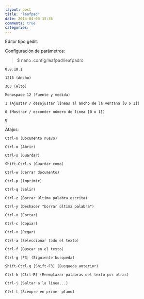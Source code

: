 ```yaml
---
layout: post
title: "leafpad"
date: 2014-04-03 15:36
comments: true
categories: 
---
```

Editor tipo gedit. 

Configuración de parámetros: 

>$ nano .config/leafpad/leafpadrc 

	0.8.18.1 

	1215 (Ancho) 

	363 (Alto) 

	Monospace 12 (Fuente y medida) 

	1 (Ajustar / desajustar lineas al ancho de la ventana [0 o 1]) 

	0 (Mostrar / esconder número de linea [0 o 1]) 

	0 

Atajos: 

	Ctrl-n (Documento nuevo) 

	Ctrl-o (Abrir) 

	Ctrl-s (Guardar) 

	Shift-Ctrl-s (Guardar como) 

	Ctrl-w (Cerrar documento) 

	Ctrl-p (Imprimir) 

	Ctrl-q (Salir) 

	Ctrl-z (Borrar última palabra escrita) 

	Ctrl-y (Deshacer "borrar última palabra") 

	Ctrl-x (Cortar) 

	Ctrl-c (Copiar) 

	Ctrl-v (Pegar) 

	Ctrl-a (Seleccionar todo el texto) 

	Ctrl-f (Buscar en el texto) 

	Ctrl-g [F3] (Siguiente busqueda) 

	Shift-Ctrl-g [Shift-F3] (Busqueda anterior) 

	Ctrl-h [Ctrl-R] (Reemplazar palabras del texto por otras) 

	Ctrl-j (Saltar a la linea...) 

	Ctrl-t (Siempre en primer plano) 

